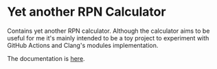 # Yet another RPN Calculator

Contains yet another RPN calculator. Although the calculator aims to be useful
for me it's mainly intended to be a toy project to experiment with GitHub
Actions and Clang's modules implementation.

The documentation is [here](https://mordante.github.io/rpn/index.html).
